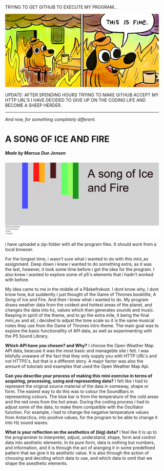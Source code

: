 TRYING TO GET GITHUB TO EXECUTE MY PROGRAM...

![screenshot](https://github.com/duendue/Aesthetic-Programming-2017/blob/gh-pages/mini_ex9/05onfire1_xp-master768-v2.jpg)

UPDATE: AFTER SPENDING HOURS TRYING TO MAKE GITHUB ACCEPT MY HTTP URL'S I HAVE DECIDED TO GIVE UP ON THE CODING LIFE AND BECOME A SHEEP HERDER.

----------------------------------------------------------------


*And now, for something completely different.*

<H1>A SONG OF ICE AND FIRE</H1>

<h5>Made by Marcus Due Jensen</h5>

![screenshot](https://github.com/duendue/Aesthetic-Programming-2017/blob/gh-pages/mini_ex9/screenshot.png)

i have uploadet a zip-folder with all the program files. It should work from a local browser.


For the longest time, i wasn't sure what i wanted to do with this mini_ex assignment. Deep down i knew i wanted to do something extra, as it was the last, however, it took some time before i got the idea for the program. I also knew i wanted to explore some of p5's elements that i hadn't worked with before. 


My idea came to me in the middle of a Påskefrokost. I dont know why, i dont know how, but suddently i just thought of the Game of Thrones booktitle, A Song of Ice and Fire. And then i knew what i wanted to do. My program draws weather data from the coldest and hottest areas of the planet, and changes the data into hz, values which then generates sounds and music.
Keeping in spirit of the theme, and to go the extra mile, it being the final mini_ex and all, i decided to adjust the tone scale so it is the same musical notes they use from the Game of Thrones intro theme.
The main goal was to explore the basic functionallity of API data, as well as experimenting with the P5 Sound Library.



**Which API have you chosen? and Why?**
I choose the Open Weather Map API data, beacuse it was the most basic and manageble site i felt. I was blisfully unaware of the fact that they only supply you with HTTP URL's and not HTTPS's, but that is a different story. A major factor was also the amount of tutorials and examples that used the Open Weather Map Api.

**Can you describe your process of making this mini exercise in terms of acquiring, processing, using and representing data?**
I felt like i had to represent the original source material of the data in someway, shape or form. The easiest way to do this was to colour the SoundBars in representing colours. The blue bar is from the temperature of the cold areas and the red ones from the hot areas.
During the coding process i had to adjust some of the data, to make them compatible with the Oscillator function. For example, i had to change the negative temperature values from Antarctica, into positive values, for the program to be able to change it into Hz sound waves.

**What is your reflection on the aesthetics of (big) data?**
I feel like it is up to the programmer to interpretet, adjust, understand, shape, form and control data into aesthetic elements. In its pure form, data is nothing but numbers, and information, and it is through the act of aranging it in some predefined pattern that we give it its aesthetic value. It is also through the action of choosing and deciding which data to use, and which data to omit that we shape the asesthetic elements.


